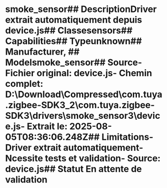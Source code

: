 # smoke_sensor##  DescriptionDriver extrait automatiquement depuis device.js##  Classesensors##  Capabilities##  Typeunknown##  Manufacturer, ##  Modelsmoke_sensor##  Source- **Fichier original**: device.js- **Chemin complet**: D:\Download\Compressed\com.tuya.zigbee-SDK3_2\com.tuya.zigbee-SDK3\drivers\smoke_sensor3\device.js- **Extrait le**: 2025-08-05T08:36:06.248Z##  Limitations- Driver extrait automatiquement- Ncessite tests et validation- Source: device.js##  Statut En attente de validation